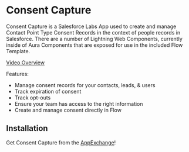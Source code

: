 # Consent Capture

Consent Capture is a Salesforce Labs App used to create and manage Contact Point Type Consent Records in the context of people records in Salesforce. There are a number of Lightning Web Components, currently inside of Aura Components that are exposed for use in the included Flow Template.

[Video Overview](https://www.youtube.com/watch?v=cMfEvTpUPoY)

Features:

- Manage consent records for your contacts, leads, & users
- Track expiration of consent
- Track opt-outs
- Ensure your team has access to the right information
- Create and manage consent directly in Flow

## Installation

Get Consent Capture from the [AppExchange](https://appexchange.salesforce.com/appxListingDetail?listingId=a0N3A00000FMiVQUA1)!
